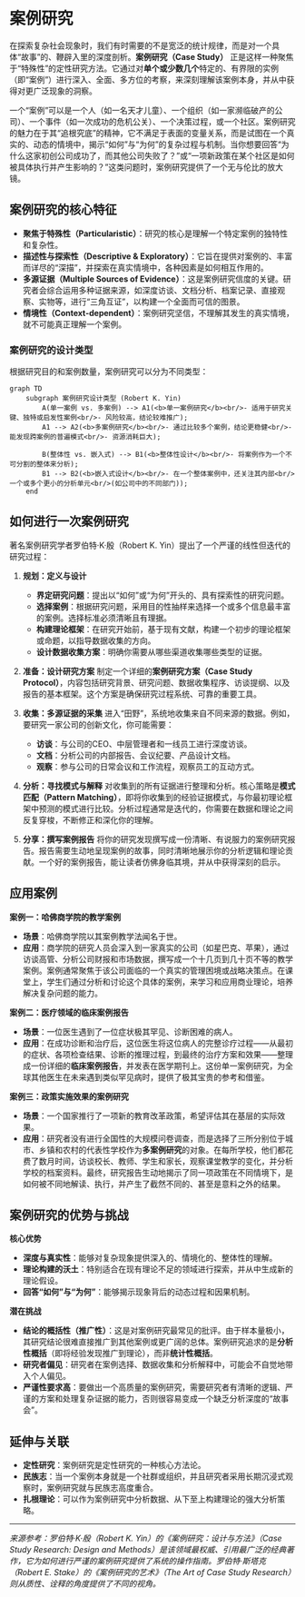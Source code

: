 # 案例研究

在探索复杂社会现象时，我们有时需要的不是宽泛的统计规律，而是对一个具体“故事”的、鞭辟入里的深度剖析。**案例研究（Case Study）** 正是这样一种聚焦于“特殊性”的定性研究方法。它通过对**单个或少数几个**特定的、有界限的实例（即“案例”）进行深入、全面、多方位的考察，来深刻理解该案例本身，并从中获得对更广泛现象的洞察。

一个“案例”可以是一个人（如一名天才儿童）、一个组织（如一家濒临破产的公司）、一个事件（如一次成功的危机公关）、一个决策过程，或一个社区。案例研究的魅力在于其“追根究底”的精神，它不满足于表面的变量关系，而是试图在一个真实的、动态的情境中，揭示“如何”与“为何”的复杂过程与机制。当你想要回答“为什么这家初创公司成功了，而其他公司失败了？”或“一项新政策在某个社区是如何被具体执行并产生影响的？”这类问题时，案例研究提供了一个无与伦比的放大镜。

## 案例研究的核心特征

*   **聚焦于特殊性（Particularistic）**：研究的核心是理解一个特定案例的独特性和复杂性。
*   **描述性与探索性（Descriptive & Exploratory）**：它旨在提供对案例的、丰富而详尽的“深描”，并探索在真实情境中，各种因素是如何相互作用的。
*   **多源证据（Multiple Sources of Evidence）**：这是案例研究信度的关键。研究者会综合运用多种证据来源，如深度访谈、文档分析、档案记录、直接观察、实物等，进行“三角互证”，以构建一个全面而可信的图景。
*   **情境性（Context-dependent）**：案例研究坚信，不理解其发生的真实情境，就不可能真正理解一个案例。

### 案例研究的设计类型

根据研究目的和案例数量，案例研究可以分为不同类型：

```mermaid
graph TD
    subgraph 案例研究设计类型 (Robert K. Yin)
        A(单一案例 vs. 多案例) --> A1(<b>单一案例研究</b><br/>- 适用于研究关键、独特或启发性案例<br/>- 风险较高，结论较难推广);
        A1 --> A2(<b>多案例研究</b><br/>- 通过比较多个案例，结论更稳健<br/>- 能发现跨案例的普遍模式<br/>- 资源消耗巨大);

        B(整体性 vs. 嵌入式) --> B1(<b>整体性设计</b><br/>- 将案例作为一个不可分割的整体来分析);
        B1 --> B2(<b>嵌入式设计</b><br/>- 在一个整体案例中，还关注其内部<br/>一个或多个更小的分析单元<br/>(如公司中的不同部门));
    end
```

## 如何进行一次案例研究

著名案例研究学者罗伯特·K·殷（Robert K. Yin）提出了一个严谨的线性但迭代的研究过程：

1.  **规划：定义与设计**
    *   **界定研究问题**：提出以“如何”或“为何”开头的、具有探索性的研究问题。
    *   **选择案例**：根据研究问题，采用目的性抽样来选择一个或多个信息最丰富的案例。选择标准必须清晰且有理据。
    *   **构建理论框架**：在研究开始前，基于现有文献，构建一个初步的理论框架或命题，以指导数据收集的方向。
    *   **设计数据收集方案**：明确你需要从哪些渠道收集哪些类型的证据。

2.  **准备：设计研究方案**
    制定一个详细的**案例研究方案（Case Study Protocol）**，内容包括研究背景、研究问题、数据收集程序、访谈提纲、以及报告的基本框架。这个方案是确保研究过程系统、可靠的重要工具。

3.  **收集：多源证据的采集**
    进入“田野”，系统地收集来自不同来源的数据。例如，要研究一家公司的创新文化，你可能需要：
    *   **访谈**：与公司的CEO、中层管理者和一线员工进行深度访谈。
    *   **文档**：分析公司的内部报告、会议纪要、产品设计文档。
    *   **观察**：参与公司的日常会议和工作流程，观察员工的互动方式。

4.  **分析：寻找模式与解释**
    对收集到的所有证据进行整理和分析。核心策略是**模式匹配（Pattern Matching）**，即将你收集到的经验证据模式，与你最初理论框架中预测的模式进行比较。分析过程通常是迭代的，你需要在数据和理论之间反复穿梭，不断修正和深化你的理解。

5.  **分享：撰写案例报告**
    将你的研究发现撰写成一份清晰、有说服力的案例研究报告。报告需要生动地呈现案例的故事，同时清晰地展示你的分析逻辑和理论贡献。一个好的案例报告，能让读者仿佛身临其境，并从中获得深刻的启示。

## 应用案例

**案例一：哈佛商学院的教学案例**
*   **场景**：哈佛商学院以其案例教学法闻名于世。
*   **应用**：商学院的研究人员会深入到一家真实的公司（如星巴克、苹果），通过访谈高管、分析公司财报和市场数据，撰写成一个十几页到几十页不等的教学案例。案例通常聚焦于该公司面临的一个真实的管理困境或战略决策点。在课堂上，学生们通过分析和讨论这个具体的案例，来学习和应用商业理论，培养解决复杂问题的能力。

**案例二：医疗领域的临床案例报告**
*   **场景**：一位医生遇到了一位症状极其罕见、诊断困难的病人。
*   **应用**：在成功诊断和治疗后，这位医生将这位病人的完整诊疗过程——从最初的症状、各项检查结果、诊断的推理过程，到最终的治疗方案和效果——整理成一份详细的**临床案例报告**，并发表在医学期刊上。这份单一案例研究，为全球其他医生在未来遇到类似罕见病时，提供了极其宝贵的参考和借鉴。

**案例三：政策实施效果的案例研究**
*   **场景**：一个国家推行了一项新的教育改革政策，希望评估其在基层的实际效果。
*   **应用**：研究者没有进行全国性的大规模问卷调查，而是选择了三所分别位于城市、乡镇和农村的代表性学校作为**多案例研究**的对象。在每所学校，他们都花费了数月时间，访谈校长、教师、学生和家长，观察课堂教学的变化，并分析学校的档案资料。最终，研究报告生动地揭示了同一项政策在不同情境下，是如何被不同地解读、执行，并产生了截然不同的、甚至是意料之外的结果。

## 案例研究的优势与挑战

**核心优势**
*   **深度与真实性**：能够对复杂现象提供深入的、情境化的、整体性的理解。
*   **理论构建的沃土**：特别适合在现有理论不足的领域进行探索，并从中生成新的理论假设。
*   **回答“如何”与“为何”**：能够揭示现象背后的动态过程和因果机制。

**潜在挑战**
*   **结论的概括性（推广性）**：这是对案例研究最常见的批评。由于样本量极小，其研究结论很难直接推广到其他案例或更广阔的总体。案例研究追求的是**分析性概括**（即将经验发现推广到理论），而非**统计性概括**。
*   **研究者偏见**：研究者在案例选择、数据收集和分析解释中，可能会不自觉地带入个人偏见。
*   **严谨性要求高**：要做出一个高质量的案例研究，需要研究者有清晰的逻辑、严谨的方案和处理复杂证据的能力，否则很容易变成一个缺乏分析深度的“故事会”。

## 延伸与关联

*   **定性研究**：案例研究是定性研究的一种核心方法论。
*   **民族志**：当一个案例本身就是一个社群或组织，并且研究者采用长期沉浸式观察时，案例研究就与民族志高度重合。
*   **扎根理论**：可以作为案例研究中分析数据、从下至上构建理论的强大分析策略。

---
*来源参考：罗伯特·K·殷（Robert K. Yin）的《案例研究：设计与方法》（Case Study Research: Design and Methods）是该领域最权威、引用最广泛的经典著作，它为如何进行严谨的案例研究提供了系统的操作指南。罗伯特·斯塔克（Robert E. Stake）的《案例研究的艺术》（The Art of Case Study Research）则从质性、诠释的角度提供了不同的视角。*
